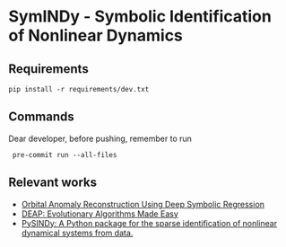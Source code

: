 # SymINDy - Symbolic Identification of Nonlinear Dynamics

## Requirements

```commandline
pip install -r requirements/dev.txt
```

## Commands

Dear developer, before pushing, remember to run

```commandline
 pre-commit run --all-files
```

## Relevant works

- [Orbital Anomaly Reconstruction Using Deep Symbolic Regression](https://www.researchgate.net/publication/344475621_Orbital_Anomaly_Reconstruction_Using_Deep_Symbolic_Regression)
- [DEAP: Evolutionary Algorithms Made Easy](https://www.jmlr.org/papers/volume13/fortin12a/fortin12a.pdf)
- [PySINDy: A Python package for the sparse identification of nonlinear dynamical systems from data.](https://arxiv.org/abs/2004.08424)
